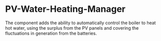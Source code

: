 # PV-Water-Heating-Manager
The component adds the ability to automatically control the boiler to heat hot water, using the surplus from the PV panels and covering the fluctuations in generation from the batteries.
